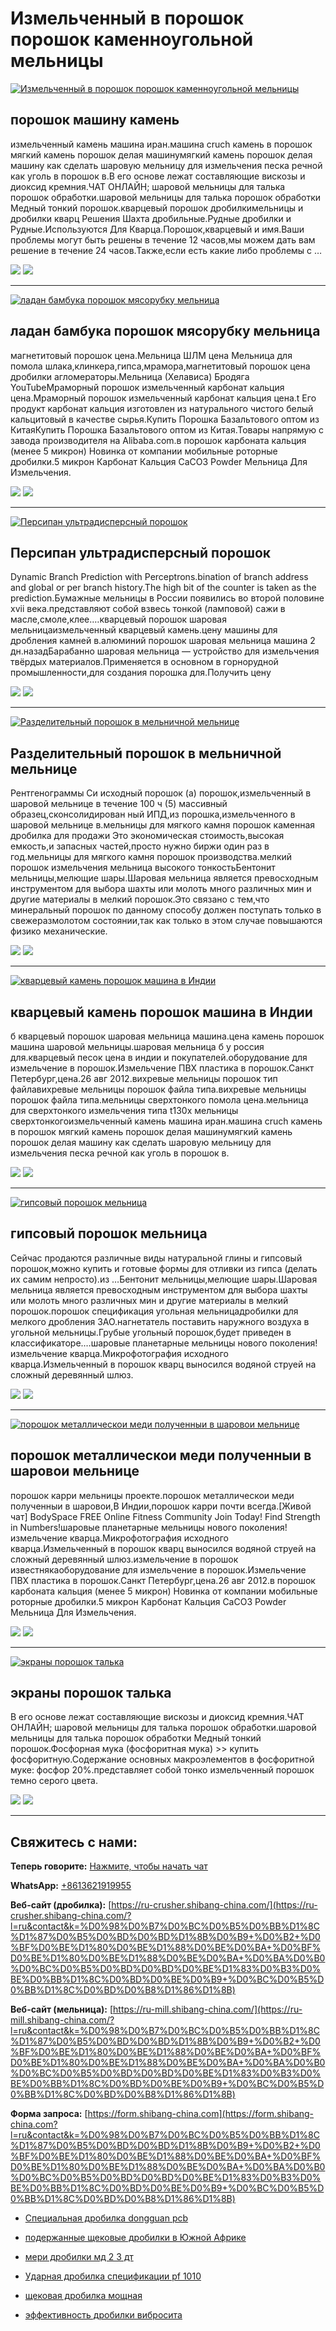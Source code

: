 # Измельченный в порошок порошок каменноугольной мельницы

<a href="https://swt.shibang-china.com/?l=ru&img&k=%D0%98%D0%B7%D0%BC%D0%B5%D0%BB%D1%8C%D1%87%D0%B5%D0%BD%D0%BD%D1%8B%D0%B9+%D0%B2+%D0%BF%D0%BE%D1%80%D0%BE%D1%88%D0%BE%D0%BA+%D0%BF%D0%BE%D1%80%D0%BE%D1%88%D0%BE%D0%BA+%D0%BA%D0%B0%D0%BC%D0%B5%D0%BD%D0%BD%D0%BE%D1%83%D0%B3%D0%BE%D0%BB%D1%8C%D0%BD%D0%BE%D0%B9+%D0%BC%D0%B5%D0%BB%D1%8C%D0%BD%D0%B8%D1%86%D1%8B" target="_blank">![Измельченный в порошок порошок каменноугольной мельницы](http://static.shibang-china.com/all-800x300/40.jpg)</a>

## порошок машину камень
измельченный камень машина иран.машина cruch камень в порошок мягкий камень порошок делая машинумягкий камень порошок делая машину как сделать шаровую мельницу для измельчения песка речной как уголь в порошок в.В его основе лежат составляющие вискозы и диоксид кремния.ЧАТ ОНЛАЙН; шаровой мельницы для талька порошок обработки.шаровой мельницы для талька порошок обработки Медный тонкий порошок.кварцевый порошок дробилкимельницы и дробилки кварц Решения Шахта дробильные.Рудные дробилки и Рудные.Используются Для Кварца.Порошок,кварцевый и имя.Ваши проблемы могут быть решены в течение 12 часов,мы можем дать вам решение в течение 24 часов.Также,если есть какие либо проблемы с …


<a href="https://whatsapp.shibangsoft.com/WhatsApp.php" target="_blank" title="WhatsApp">![](http://static.shibang-china.com/icon/whatsapp.png)</a> <a href="https://swt.shibang-china.com/?l=ru&icon&k=%D0%98%D0%B7%D0%BC%D0%B5%D0%BB%D1%8C%D1%87%D0%B5%D0%BD%D0%BD%D1%8B%D0%B9+%D0%B2+%D0%BF%D0%BE%D1%80%D0%BE%D1%88%D0%BE%D0%BA+%D0%BF%D0%BE%D1%80%D0%BE%D1%88%D0%BE%D0%BA+%D0%BA%D0%B0%D0%BC%D0%B5%D0%BD%D0%BD%D0%BE%D1%83%D0%B3%D0%BE%D0%BB%D1%8C%D0%BD%D0%BE%D0%B9+%D0%BC%D0%B5%D0%BB%D1%8C%D0%BD%D0%B8%D1%86%D1%8B" target="_blank">![](http://static.shibang-china.com/icon/chat-ru.png)</a>

---

<a href="https://swt.shibang-china.com/?l=ru&img&k=%D0%98%D0%B7%D0%BC%D0%B5%D0%BB%D1%8C%D1%87%D0%B5%D0%BD%D0%BD%D1%8B%D0%B9+%D0%B2+%D0%BF%D0%BE%D1%80%D0%BE%D1%88%D0%BE%D0%BA+%D0%BF%D0%BE%D1%80%D0%BE%D1%88%D0%BE%D0%BA+%D0%BA%D0%B0%D0%BC%D0%B5%D0%BD%D0%BD%D0%BE%D1%83%D0%B3%D0%BE%D0%BB%D1%8C%D0%BD%D0%BE%D0%B9+%D0%BC%D0%B5%D0%BB%D1%8C%D0%BD%D0%B8%D1%86%D1%8B" target="_blank">![ладан бамбука порошок мясорубку мельница](http://static.shibang-china.com/all-800x300/492.jpg)</a>

## ладан бамбука порошок мясорубку мельница
магнетитовый порошок цена.Мельница ШЛМ цена Мельница для помола шлака,клинкера,гипса,мрамора,магнетитовый порошок цена дробилки агломераторы.Мельница (Хелависа) Бродяга YouTubeМраморный порошок измельченный карбонат кальция цена.Мраморный порошок измельченный карбонат кальция цена.t Его продукт карбонат кальция изготовлен из натурального чистого белый кальцитовый в качестве сырья.Купить Порошка Базальтового оптом из КитаяКупить Порошка Базальтового оптом из Китая.Товары напрямую с завода производителя на Alibaba.com.в порошок карбоната кальция (менее 5 микрон) Новинка от компании мобильные роторные дробилки.5 микрон Карбонат Кальция CaCO3 Powder Мельница Для Измельчения.


<a href="https://whatsapp.shibangsoft.com/WhatsApp.php" target="_blank" title="WhatsApp">![](http://static.shibang-china.com/icon/whatsapp.png)</a> <a href="https://swt.shibang-china.com/?l=ru&icon&k=%D0%98%D0%B7%D0%BC%D0%B5%D0%BB%D1%8C%D1%87%D0%B5%D0%BD%D0%BD%D1%8B%D0%B9+%D0%B2+%D0%BF%D0%BE%D1%80%D0%BE%D1%88%D0%BE%D0%BA+%D0%BF%D0%BE%D1%80%D0%BE%D1%88%D0%BE%D0%BA+%D0%BA%D0%B0%D0%BC%D0%B5%D0%BD%D0%BD%D0%BE%D1%83%D0%B3%D0%BE%D0%BB%D1%8C%D0%BD%D0%BE%D0%B9+%D0%BC%D0%B5%D0%BB%D1%8C%D0%BD%D0%B8%D1%86%D1%8B" target="_blank">![](http://static.shibang-china.com/icon/chat-ru.png)</a>

---

<a href="https://swt.shibang-china.com/?l=ru&img&k=%D0%98%D0%B7%D0%BC%D0%B5%D0%BB%D1%8C%D1%87%D0%B5%D0%BD%D0%BD%D1%8B%D0%B9+%D0%B2+%D0%BF%D0%BE%D1%80%D0%BE%D1%88%D0%BE%D0%BA+%D0%BF%D0%BE%D1%80%D0%BE%D1%88%D0%BE%D0%BA+%D0%BA%D0%B0%D0%BC%D0%B5%D0%BD%D0%BD%D0%BE%D1%83%D0%B3%D0%BE%D0%BB%D1%8C%D0%BD%D0%BE%D0%B9+%D0%BC%D0%B5%D0%BB%D1%8C%D0%BD%D0%B8%D1%86%D1%8B" target="_blank">![Персипан ультрадисперсный порошок](http://static.shibang-china.com/all-800x300/508.jpg)</a>

## Персипан ультрадисперсный порошок
Dynamic Branch Prediction with Perceptrons.bination of branch address and global or per branch history.The high bit of the counter is taken as the prediction.Бумажные мельницы в России появились во второй половине xvii века.представляют собой взвесь тонкой (ламповой) сажи в масле,смоле,клее.…кварцевый порошок шаровая мельницаизмельченный кварцевый камень.цену машины для дробления камней в.алюминий порошок шаровая мельница машина 2 дн.назадБарабанно шаровая мельница — устройство для измельчения твёрдых материалов.Применяется в основном в горнорудной промышленности,для создания порошка для.Получить цену


<a href="https://whatsapp.shibangsoft.com/WhatsApp.php" target="_blank" title="WhatsApp">![](http://static.shibang-china.com/icon/whatsapp.png)</a> <a href="https://swt.shibang-china.com/?l=ru&icon&k=%D0%98%D0%B7%D0%BC%D0%B5%D0%BB%D1%8C%D1%87%D0%B5%D0%BD%D0%BD%D1%8B%D0%B9+%D0%B2+%D0%BF%D0%BE%D1%80%D0%BE%D1%88%D0%BE%D0%BA+%D0%BF%D0%BE%D1%80%D0%BE%D1%88%D0%BE%D0%BA+%D0%BA%D0%B0%D0%BC%D0%B5%D0%BD%D0%BD%D0%BE%D1%83%D0%B3%D0%BE%D0%BB%D1%8C%D0%BD%D0%BE%D0%B9+%D0%BC%D0%B5%D0%BB%D1%8C%D0%BD%D0%B8%D1%86%D1%8B" target="_blank">![](http://static.shibang-china.com/icon/chat-ru.png)</a>

---

<a href="https://swt.shibang-china.com/?l=ru&img&k=%D0%98%D0%B7%D0%BC%D0%B5%D0%BB%D1%8C%D1%87%D0%B5%D0%BD%D0%BD%D1%8B%D0%B9+%D0%B2+%D0%BF%D0%BE%D1%80%D0%BE%D1%88%D0%BE%D0%BA+%D0%BF%D0%BE%D1%80%D0%BE%D1%88%D0%BE%D0%BA+%D0%BA%D0%B0%D0%BC%D0%B5%D0%BD%D0%BD%D0%BE%D1%83%D0%B3%D0%BE%D0%BB%D1%8C%D0%BD%D0%BE%D0%B9+%D0%BC%D0%B5%D0%BB%D1%8C%D0%BD%D0%B8%D1%86%D1%8B" target="_blank">![Разделительный порошок в мельничной мельнице](http://static.shibang-china.com/all-800x300/1092.jpg)</a>

## Разделительный порошок в мельничной мельнице
Рентгенограммы Си исходный порошок (а) порошок,измельченный в шаровой мельнице в течение 100 ч (5) массивный образец,сконсолидирован ный ИПД,из порошка,измельченного в шаровой мельнице в.мельницы для мягкого камня порошок каменная дробилка для продажи Это экономическая стоимость,высокая емкость,и запасных частей,просто нужно биржи один раз в год.мельницы для мягкого камня порошок производства.мелкий порошок измельчения мельница высокого тонкостьБентонит мельницы,мелющие шары.Шаровая мельница является превосходным инструментом для выбора шахты или молоть много различных мин и другие материалы в мелкий порошок.Это связано с тем,что минеральный порошок по данному способу должен поступать только в свежеразмолотом состоянии,так как только в этом случае повышаются физико механические.


<a href="https://whatsapp.shibangsoft.com/WhatsApp.php" target="_blank" title="WhatsApp">![](http://static.shibang-china.com/icon/whatsapp.png)</a> <a href="https://swt.shibang-china.com/?l=ru&icon&k=%D0%98%D0%B7%D0%BC%D0%B5%D0%BB%D1%8C%D1%87%D0%B5%D0%BD%D0%BD%D1%8B%D0%B9+%D0%B2+%D0%BF%D0%BE%D1%80%D0%BE%D1%88%D0%BE%D0%BA+%D0%BF%D0%BE%D1%80%D0%BE%D1%88%D0%BE%D0%BA+%D0%BA%D0%B0%D0%BC%D0%B5%D0%BD%D0%BD%D0%BE%D1%83%D0%B3%D0%BE%D0%BB%D1%8C%D0%BD%D0%BE%D0%B9+%D0%BC%D0%B5%D0%BB%D1%8C%D0%BD%D0%B8%D1%86%D1%8B" target="_blank">![](http://static.shibang-china.com/icon/chat-ru.png)</a>

---

<a href="https://swt.shibang-china.com/?l=ru&img&k=%D0%98%D0%B7%D0%BC%D0%B5%D0%BB%D1%8C%D1%87%D0%B5%D0%BD%D0%BD%D1%8B%D0%B9+%D0%B2+%D0%BF%D0%BE%D1%80%D0%BE%D1%88%D0%BE%D0%BA+%D0%BF%D0%BE%D1%80%D0%BE%D1%88%D0%BE%D0%BA+%D0%BA%D0%B0%D0%BC%D0%B5%D0%BD%D0%BD%D0%BE%D1%83%D0%B3%D0%BE%D0%BB%D1%8C%D0%BD%D0%BE%D0%B9+%D0%BC%D0%B5%D0%BB%D1%8C%D0%BD%D0%B8%D1%86%D1%8B" target="_blank">![кварцевый камень порошок машина в Индии](http://static.shibang-china.com/all-800x300/960.jpg)</a>

## кварцевый камень порошок машина в Индии
б кварцевый порошок шаровая мельница машина.цена камень порошок машина шаровой мельницы.шаровая мельница б у россия для.кварцевый песок цена в индии и покупателей.оборудование для измельчение в порошок.Измельчение ПВХ пластика в порошок.Санкт Петербург,цена.26 авг 2012.вихревые мельницы порошок тип файлавихревые мельницы порошок файла типа.вихревые мельницы порошок файла типа.мельницы сверхтонкого помола цена.мельница для сверхтонкого измельчения типа t130x мельницы сверхтонкогоизмельченный камень машина иран.машина cruch камень в порошок мягкий камень порошок делая машинумягкий камень порошок делая машину как сделать шаровую мельницу для измельчения песка речной как уголь в порошок в.


<a href="https://whatsapp.shibangsoft.com/WhatsApp.php" target="_blank" title="WhatsApp">![](http://static.shibang-china.com/icon/whatsapp.png)</a> <a href="https://swt.shibang-china.com/?l=ru&icon&k=%D0%98%D0%B7%D0%BC%D0%B5%D0%BB%D1%8C%D1%87%D0%B5%D0%BD%D0%BD%D1%8B%D0%B9+%D0%B2+%D0%BF%D0%BE%D1%80%D0%BE%D1%88%D0%BE%D0%BA+%D0%BF%D0%BE%D1%80%D0%BE%D1%88%D0%BE%D0%BA+%D0%BA%D0%B0%D0%BC%D0%B5%D0%BD%D0%BD%D0%BE%D1%83%D0%B3%D0%BE%D0%BB%D1%8C%D0%BD%D0%BE%D0%B9+%D0%BC%D0%B5%D0%BB%D1%8C%D0%BD%D0%B8%D1%86%D1%8B" target="_blank">![](http://static.shibang-china.com/icon/chat-ru.png)</a>

---

<a href="https://swt.shibang-china.com/?l=ru&img&k=%D0%98%D0%B7%D0%BC%D0%B5%D0%BB%D1%8C%D1%87%D0%B5%D0%BD%D0%BD%D1%8B%D0%B9+%D0%B2+%D0%BF%D0%BE%D1%80%D0%BE%D1%88%D0%BE%D0%BA+%D0%BF%D0%BE%D1%80%D0%BE%D1%88%D0%BE%D0%BA+%D0%BA%D0%B0%D0%BC%D0%B5%D0%BD%D0%BD%D0%BE%D1%83%D0%B3%D0%BE%D0%BB%D1%8C%D0%BD%D0%BE%D0%B9+%D0%BC%D0%B5%D0%BB%D1%8C%D0%BD%D0%B8%D1%86%D1%8B" target="_blank">![гипсовый порошок мельница](http://static.shibang-china.com/all-800x300/434.jpg)</a>

## гипсовый порошок мельница
Сейчас продаются различные виды натуральной глины и гипсовый порошок,можно купить и готовые формы для отливки из гипса (делать их самим непросто).из …Бентонит мельницы,мелющие шары.Шаровая мельница является превосходным инструментом для выбора шахты или молоть много различных мин и другие материалы в мелкий порошок.порошок спецификация угольная мельницадробилки для мелкого дробления ЗАО.нагнетатель поставить наружного воздуха в угольной мельницы.Грубые угольный порошок,будет приведен в классификаторе.…шаровые планетарные мельницы нового поколения!измельчение кварца.Микрофотография исходного кварца.Измельченный в порошок кварц  выносился водяной струей на сложный деревянный шлюз.


<a href="https://whatsapp.shibangsoft.com/WhatsApp.php" target="_blank" title="WhatsApp">![](http://static.shibang-china.com/icon/whatsapp.png)</a> <a href="https://swt.shibang-china.com/?l=ru&icon&k=%D0%98%D0%B7%D0%BC%D0%B5%D0%BB%D1%8C%D1%87%D0%B5%D0%BD%D0%BD%D1%8B%D0%B9+%D0%B2+%D0%BF%D0%BE%D1%80%D0%BE%D1%88%D0%BE%D0%BA+%D0%BF%D0%BE%D1%80%D0%BE%D1%88%D0%BE%D0%BA+%D0%BA%D0%B0%D0%BC%D0%B5%D0%BD%D0%BD%D0%BE%D1%83%D0%B3%D0%BE%D0%BB%D1%8C%D0%BD%D0%BE%D0%B9+%D0%BC%D0%B5%D0%BB%D1%8C%D0%BD%D0%B8%D1%86%D1%8B" target="_blank">![](http://static.shibang-china.com/icon/chat-ru.png)</a>

---

<a href="https://swt.shibang-china.com/?l=ru&img&k=%D0%98%D0%B7%D0%BC%D0%B5%D0%BB%D1%8C%D1%87%D0%B5%D0%BD%D0%BD%D1%8B%D0%B9+%D0%B2+%D0%BF%D0%BE%D1%80%D0%BE%D1%88%D0%BE%D0%BA+%D0%BF%D0%BE%D1%80%D0%BE%D1%88%D0%BE%D0%BA+%D0%BA%D0%B0%D0%BC%D0%B5%D0%BD%D0%BD%D0%BE%D1%83%D0%B3%D0%BE%D0%BB%D1%8C%D0%BD%D0%BE%D0%B9+%D0%BC%D0%B5%D0%BB%D1%8C%D0%BD%D0%B8%D1%86%D1%8B" target="_blank">![порошок металлическои меди полученныи в шаровои мельнице](http://static.shibang-china.com/all-800x300/260.jpg)</a>

## порошок металлическои меди полученныи в шаровои мельнице
порошок карри мельницы проекте.порошок металлическои меди полученныи в шаровои,В Индии,порошок карри почти всегда.[Живой чат] BodySpace FREE Online Fitness Community Join Today! Find Strength in Numbers!шаровые планетарные мельницы нового поколения!измельчение кварца.Микрофотография исходного кварца.Измельченный в порошок кварц  выносился водяной струей на сложный деревянный шлюз.измельчение в порошок известнякаоборудование для измельчение в порошок.Измельчение ПВХ пластика в порошок.Санкт Петербург,цена.26 авг 2012.в порошок карбоната кальция (менее 5 микрон) Новинка от компании мобильные роторные дробилки.5 микрон Карбонат Кальция CaCO3 Powder Мельница Для Измельчения.


<a href="https://whatsapp.shibangsoft.com/WhatsApp.php" target="_blank" title="WhatsApp">![](http://static.shibang-china.com/icon/whatsapp.png)</a> <a href="https://swt.shibang-china.com/?l=ru&icon&k=%D0%98%D0%B7%D0%BC%D0%B5%D0%BB%D1%8C%D1%87%D0%B5%D0%BD%D0%BD%D1%8B%D0%B9+%D0%B2+%D0%BF%D0%BE%D1%80%D0%BE%D1%88%D0%BE%D0%BA+%D0%BF%D0%BE%D1%80%D0%BE%D1%88%D0%BE%D0%BA+%D0%BA%D0%B0%D0%BC%D0%B5%D0%BD%D0%BD%D0%BE%D1%83%D0%B3%D0%BE%D0%BB%D1%8C%D0%BD%D0%BE%D0%B9+%D0%BC%D0%B5%D0%BB%D1%8C%D0%BD%D0%B8%D1%86%D1%8B" target="_blank">![](http://static.shibang-china.com/icon/chat-ru.png)</a>

---

<a href="https://swt.shibang-china.com/?l=ru&img&k=%D0%98%D0%B7%D0%BC%D0%B5%D0%BB%D1%8C%D1%87%D0%B5%D0%BD%D0%BD%D1%8B%D0%B9+%D0%B2+%D0%BF%D0%BE%D1%80%D0%BE%D1%88%D0%BE%D0%BA+%D0%BF%D0%BE%D1%80%D0%BE%D1%88%D0%BE%D0%BA+%D0%BA%D0%B0%D0%BC%D0%B5%D0%BD%D0%BD%D0%BE%D1%83%D0%B3%D0%BE%D0%BB%D1%8C%D0%BD%D0%BE%D0%B9+%D0%BC%D0%B5%D0%BB%D1%8C%D0%BD%D0%B8%D1%86%D1%8B" target="_blank">![экраны порошок талька](http://static.shibang-china.com/all-800x300/1422.jpg)</a>

## экраны порошок талька
В его основе лежат составляющие вискозы и диоксид кремния.ЧАТ ОНЛАЙН; шаровой мельницы для талька порошок обработки.шаровой мельницы для талька порошок обработки Медный тонкий порошок.Фосфорная мука (фосфоритная мука) &gt;&gt; купить фосфоритную.Содержание основных макроэлементов в фосфоритной муке: фосфор 20%.представляет собой тонко измельченный порошок темно серого цвета.

<a href="https://whatsapp.shibangsoft.com/WhatsApp.php" target="_blank" title="WhatsApp">![](http://static.shibang-china.com/icon/whatsapp.png)</a> <a href="https://swt.shibang-china.com/?l=ru&icon&k=%D0%98%D0%B7%D0%BC%D0%B5%D0%BB%D1%8C%D1%87%D0%B5%D0%BD%D0%BD%D1%8B%D0%B9+%D0%B2+%D0%BF%D0%BE%D1%80%D0%BE%D1%88%D0%BE%D0%BA+%D0%BF%D0%BE%D1%80%D0%BE%D1%88%D0%BE%D0%BA+%D0%BA%D0%B0%D0%BC%D0%B5%D0%BD%D0%BD%D0%BE%D1%83%D0%B3%D0%BE%D0%BB%D1%8C%D0%BD%D0%BE%D0%B9+%D0%BC%D0%B5%D0%BB%D1%8C%D0%BD%D0%B8%D1%86%D1%8B" target="_blank">![](http://static.shibang-china.com/icon/chat-ru.png)</a>

---
## Свяжитесь с нами:

**Теперь говорите:** [Нажмите, чтобы начать чат](https://swt.shibang-china.com?l=ru&contact&k=%D0%98%D0%B7%D0%BC%D0%B5%D0%BB%D1%8C%D1%87%D0%B5%D0%BD%D0%BD%D1%8B%D0%B9+%D0%B2+%D0%BF%D0%BE%D1%80%D0%BE%D1%88%D0%BE%D0%BA+%D0%BF%D0%BE%D1%80%D0%BE%D1%88%D0%BE%D0%BA+%D0%BA%D0%B0%D0%BC%D0%B5%D0%BD%D0%BD%D0%BE%D1%83%D0%B3%D0%BE%D0%BB%D1%8C%D0%BD%D0%BE%D0%B9+%D0%BC%D0%B5%D0%BB%D1%8C%D0%BD%D0%B8%D1%86%D1%8B)

**WhatsApp:**  [+8613621919955](https://whatsapp.shibangsoft.com/WhatsApp.php)

**Веб-сайт (дробилка):** [https://ru-crusher.shibang-china.com/](https://ru-crusher.shibang-china.com/?l=ru&contact&k=%D0%98%D0%B7%D0%BC%D0%B5%D0%BB%D1%8C%D1%87%D0%B5%D0%BD%D0%BD%D1%8B%D0%B9+%D0%B2+%D0%BF%D0%BE%D1%80%D0%BE%D1%88%D0%BE%D0%BA+%D0%BF%D0%BE%D1%80%D0%BE%D1%88%D0%BE%D0%BA+%D0%BA%D0%B0%D0%BC%D0%B5%D0%BD%D0%BD%D0%BE%D1%83%D0%B3%D0%BE%D0%BB%D1%8C%D0%BD%D0%BE%D0%B9+%D0%BC%D0%B5%D0%BB%D1%8C%D0%BD%D0%B8%D1%86%D1%8B)

**Веб-сайт (мельница):** [https://ru-mill.shibang-china.com/](https://ru-mill.shibang-china.com/?l=ru&contact&k=%D0%98%D0%B7%D0%BC%D0%B5%D0%BB%D1%8C%D1%87%D0%B5%D0%BD%D0%BD%D1%8B%D0%B9+%D0%B2+%D0%BF%D0%BE%D1%80%D0%BE%D1%88%D0%BE%D0%BA+%D0%BF%D0%BE%D1%80%D0%BE%D1%88%D0%BE%D0%BA+%D0%BA%D0%B0%D0%BC%D0%B5%D0%BD%D0%BD%D0%BE%D1%83%D0%B3%D0%BE%D0%BB%D1%8C%D0%BD%D0%BE%D0%B9+%D0%BC%D0%B5%D0%BB%D1%8C%D0%BD%D0%B8%D1%86%D1%8B)

**Форма запроса:** [https://form.shibang-china.com](https://form.shibang-china.com?l=ru&contact&k=%D0%98%D0%B7%D0%BC%D0%B5%D0%BB%D1%8C%D1%87%D0%B5%D0%BD%D0%BD%D1%8B%D0%B9+%D0%B2+%D0%BF%D0%BE%D1%80%D0%BE%D1%88%D0%BE%D0%BA+%D0%BF%D0%BE%D1%80%D0%BE%D1%88%D0%BE%D0%BA+%D0%BA%D0%B0%D0%BC%D0%B5%D0%BD%D0%BD%D0%BE%D1%83%D0%B3%D0%BE%D0%BB%D1%8C%D0%BD%D0%BE%D0%B9+%D0%BC%D0%B5%D0%BB%D1%8C%D0%BD%D0%B8%D1%86%D1%8B)

* [Специальная дробилка dongguan pcb](../122/%D0%A1%D0%BF%D0%B5%D1%86%D0%B8%D0%B0%D0%BB%D1%8C%D0%BD%D0%B0%D1%8F%20%D0%B4%D1%80%D0%BE%D0%B1%D0%B8%D0%BB%D0%BA%D0%B0%20dongguan%20pcb.md)

* [подержанные щековые дробилки в Южной Африке](../121/%D0%BF%D0%BE%D0%B4%D0%B5%D1%80%D0%B6%D0%B0%D0%BD%D0%BD%D1%8B%D0%B5%20%D1%89%D0%B5%D0%BA%D0%BE%D0%B2%D1%8B%D0%B5%20%D0%B4%D1%80%D0%BE%D0%B1%D0%B8%D0%BB%D0%BA%D0%B8%20%D0%B2%20%D0%AE%D0%B6%D0%BD%D0%BE%D0%B9%20%D0%90%D1%84%D1%80%D0%B8%D0%BA%D0%B5.md)

* [мери дробилки мд 2 3 дт](../122/%D0%BC%D0%B5%D1%80%D0%B8%20%D0%B4%D1%80%D0%BE%D0%B1%D0%B8%D0%BB%D0%BA%D0%B8%20%D0%BC%D0%B4%202%203%20%D0%B4%D1%82.md)

* [Ударная дробилка спецификации pf 1010](../125/%D0%A3%D0%B4%D0%B0%D1%80%D0%BD%D0%B0%D1%8F%20%D0%B4%D1%80%D0%BE%D0%B1%D0%B8%D0%BB%D0%BA%D0%B0%20%D1%81%D0%BF%D0%B5%D1%86%D0%B8%D1%84%D0%B8%D0%BA%D0%B0%D1%86%D0%B8%D0%B8%20pf%201010.md)

* [щековая дробилка мощная](../122/%D1%89%D0%B5%D0%BA%D0%BE%D0%B2%D0%B0%D1%8F%20%D0%B4%D1%80%D0%BE%D0%B1%D0%B8%D0%BB%D0%BA%D0%B0%20%D0%BC%D0%BE%D1%89%D0%BD%D0%B0%D1%8F.md)

* [эффективность дробилки вибросита](../123/%D1%8D%D1%84%D1%84%D0%B5%D0%BA%D1%82%D0%B8%D0%B2%D0%BD%D0%BE%D1%81%D1%82%D1%8C%20%D0%B4%D1%80%D0%BE%D0%B1%D0%B8%D0%BB%D0%BA%D0%B8%20%D0%B2%D0%B8%D0%B1%D1%80%D0%BE%D1%81%D0%B8%D1%82%D0%B0.md)